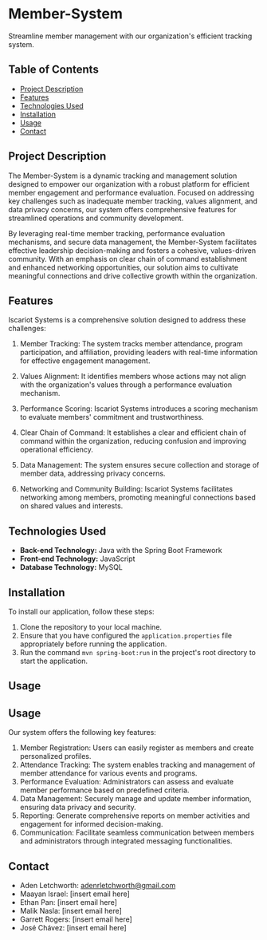 # Member-System

Streamline member management with our organization's efficient tracking system.

## Table of Contents

- [Project Description](#project-description)
- [Features](#features)
- [Technologies Used](#technologies-used)
- [Installation](#installation)
- [Usage](#usage)
- [Contact](#contact)

## Project Description

The Member-System is a dynamic tracking and management solution designed to empower our organization with a robust platform for efficient member engagement and performance evaluation. Focused on addressing key challenges such as inadequate member tracking, values alignment, and data privacy concerns, our system offers comprehensive features for streamlined operations and community development.

By leveraging real-time member tracking, performance evaluation mechanisms, and secure data management, the Member-System facilitates effective leadership decision-making and fosters a cohesive, values-driven community. With an emphasis on clear chain of command establishment and enhanced networking opportunities, our solution aims to cultivate meaningful connections and drive collective growth within the organization.


## Features

Iscariot Systems is a comprehensive solution designed to address these challenges:

1. Member Tracking: The system tracks member attendance, program participation, and affiliation, providing leaders with real-time information for effective engagement management.

2. Values Alignment: It identifies members whose actions may not align with the organization's values through a performance evaluation mechanism.

3. Performance Scoring: Iscariot Systems introduces a scoring mechanism to evaluate members' commitment and trustworthiness.

4. Clear Chain of Command: It establishes a clear and efficient chain of command within the organization, reducing confusion and improving operational efficiency.

5. Data Management: The system ensures secure collection and storage of member data, addressing privacy concerns.

6. Networking and Community Building: Iscariot Systems facilitates networking among members, promoting meaningful connections based on shared values and interests.

## Technologies Used

- **Back-end Technology:** Java with the Spring Boot Framework
- **Front-end Technology:** JavaScript
- **Database Technology:** MySQL

## Installation

To install our application, follow these steps:

1. Clone the repository to your local machine.
2. Ensure that you have configured the `application.properties` file appropriately before running the application.
3. Run the command `mvn spring-boot:run` in the project's root directory to start the application.

## Usage

## Usage

Our system offers the following key features:

1. Member Registration: Users can easily register as members and create personalized profiles.
2. Attendance Tracking: The system enables tracking and management of member attendance for various events and programs.
3. Performance Evaluation: Administrators can assess and evaluate member performance based on predefined criteria.
4. Data Management: Securely manage and update member information, ensuring data privacy and security.
5. Reporting: Generate comprehensive reports on member activities and engagement for informed decision-making.
6. Communication: Facilitate seamless communication between members and administrators through integrated messaging functionalities.

## Contact

- Aden Letchworth: adenrletchworth@gmail.com
- Maayan Israel: [insert email here]
- Ethan Pan: [insert email here]
- Malik Nasla: [insert email here]
- Garrett Rogers: [insert email here]
- José Chávez: [insert email here]



